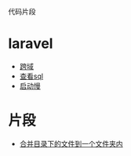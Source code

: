 
代码片段

# laravel

- [跨域](/laravel/Middleware/HttpCorsMiddleware.php)
- [查看sql](/laravel/Models/sql.php)
- [启动慢](/laravel/html/启动慢.html)

# 片段

- [合并目录下的文件到一个文件夹内](/cut/merge.php)
  ​


